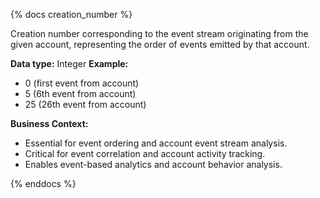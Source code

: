 {% docs creation_number %}

Creation number corresponding to the event stream originating from the given account, representing the order of events emitted by that account.

**Data type:** Integer
**Example:**
- 0 (first event from account)
- 5 (6th event from account)
- 25 (26th event from account)

**Business Context:**
- Essential for event ordering and account event stream analysis.
- Critical for event correlation and account activity tracking.
- Enables event-based analytics and account behavior analysis.

{% enddocs %}